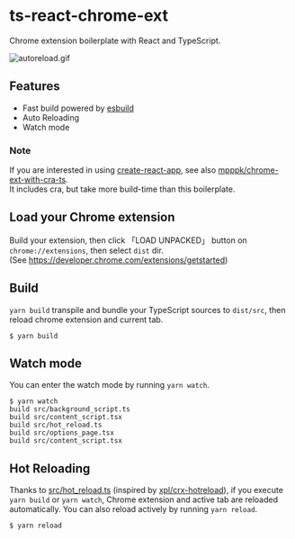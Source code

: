# ts-react-chrome-ext
Chrome extension boilerplate with React and TypeScript.

![autoreload.gif](https://raw.githubusercontent.com/wiki/mpppk/ts-react-chrome-ext/images/autoreload.gif)


## Features
* Fast build powered by [esbuild](https://github.com/evanw/esbuild)
* Auto Reloading
* Watch mode

### Note
If you are interested in using [create-react-app](https://github.com/facebook/create-react-app), see also [mpppk/chrome-ext-with-cra-ts](https://github.com/mpppk/chrome-ext-with-cra-ts).  
It includes cra, but take more build-time than this boilerplate.

## Load your Chrome extension
Build your extension, then click 「LOAD UNPACKED」 button on `chrome://extensions`, then select `dist` dir.  
(See https://developer.chrome.com/extensions/getstarted)

## Build
`yarn build` transpile and bundle your TypeScript sources to `dist/src`, then reload chrome extension and current tab.

```
$ yarn build
```

## Watch mode
You can enter the watch mode by running `yarn watch`.

```
$ yarn watch
build src/background_script.ts
build src/content_script.tsx
build src/hot_reload.ts
build src/options_page.tsx
build src/content_script.tsx
```

## Hot Reloading
Thanks to [src/hot_reload.ts](https://github.com/mpppk/ts-react-chrome-ext/blob/master/src/hot_reload.ts) (inspired by [xpl/crx-hotreload](https://github.com/xpl/crx-hotreload)), if you execute `yarn build` or `yarn watch`, Chrome extension and active tab are reloaded automatically.
You can also reload actively by running `yarn reload`.

```
$ yarn reload
```